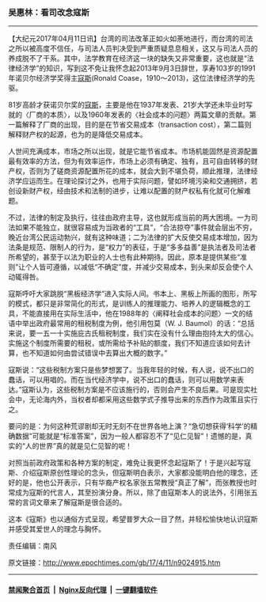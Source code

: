 ### 吴惠林：看司改念寇斯
------------------------

<p>【大纪元2017年04月11日讯】台湾的司法改革正如火如荼地进行，而台湾的司法之所以被高度不信任，与司法人员判决受到严重质疑息息相关，这又与司法人员的养成脱不了干系。其中，法学教育在经济这一块的缺失又非常重要，这也就是“法律经济学”的知识，写到这不免让我怀念起2013年9月3日辞世，享寿103岁的1991年诺贝尔经济学奖得主<a href="http://www.epochtimes.com/gb/tag/%E5%AF%87%E6%96%AF.html">寇斯</a>(Ronald Coase，1910～2013)，这位法律经济学的先驱。</p>
<p>81岁高龄才获诺贝尔奖的<a href="http://www.epochtimes.com/gb/tag/%E5%AF%87%E6%96%AF.html">寇斯</a>，主要是他在1937年发表、21岁大学还未毕业时写就的〈厂商的本质〉，以及1960年发表的〈社会成本的问题〉两篇文章的贡献。第一篇解释了厂商的出现，目的是在节省交易成本（transaction cost），第二篇则解释财产权的起源，也为的是降低交易成本。</p>
<p>人世间充满成本，市场之所以出现，就是它能节省成本。市场机能固然是资源配置最有效率的方法，但为有效率运作，市场上必须有确定、独有，且可自由转移的财产权，否则为了磋商资源配置所花的成本，就会大到不堪负荷，顺此推理，法律经济学应运而生。在理论探讨之外，也用于实际问题，譬如环境污染和交通拥挤，若创设新财产权，经由技术和法制的进步，让难以配置的财产权私有化就可化解难题。</p>
<p>不过，法律的制定及执行，往往由政府主导，这也就形成当前的两大困境。一为司法如果不能独立，就很容易成为当政者的“工具”，“合法掠夺”事件就会层出不穷，晚近台湾公民运动勃兴，就有这种味道；二为法律的扩大反使交易成本增加，因为法条是规范、限制人的行为，是“权力”的表征，于是“多多益善”是执法者及司法者所希望的，甚至于以法为职业的人士也有此种期待。因此，原本是提供某些“准则”让个人皆可遵循，以减低“不确定”度，并减少交易成本，到头来却反会使个人动辄得咎。</p>
<p>寇斯呼吁大家跳脱“黑板经济学”进入实际人间。书本上、黑板上所画的图形，所写的模式，都只是非常简化的形式，是训练人的推理能力、培养人的逻辑概念的工具，不能直接用在实际生活中，他在1988年的〈阐释社会成本的问题〉一文的结语中举出政府最常用的租税制度为例，他引用包莫（W. J. Baumol）的话：“总括来说，要一五一十实施庇古氏租税制度，我们实在没有什么理由抱持太大的信心。实施这个制度所需要的租税，或所需给予补贴的额度，我们不知道应该如何去计算，也不知道如何由尝试错误中去算出大概的数字。”</p>
<p>寇斯说：“这些税制方案只是些梦想罢了。当我年轻的时候，有人说，说不出口的蠢话，可以用唱的。而在当代经济学中，说不出口的蠢话，则可以用数学来表达。”寇斯认为，这些税制方案是不应该施行的，否则会产生不良后果。可是现实社会中，无论海内外，当权者却都采用这些数学式子推导出来的东西作为政策且实行之。</p>
<p>要问的是：为何这种荒谬剧却无时无刻不在世界各地上演？“急切想获得‘科学’的精确数据”可能就是“标准答案”，因为一般人都容忍不了“见仁见智”！遗憾的是，真实的“人的世界”真的就是见仁见智的呢！</p>
<p>对照当前政府政策和各种方案的制定，难免让我更怀念起寇斯了！于是兴起写寇斯、介绍寇斯原创性理论的念头，但寇斯明白表示，大家都没能明白他的理念，还好的是，他也公开表示，只有华裔产权名家张五常教授“真正了解”，而张教授也时常成为寇斯的代言人，其至扮演分身。所以，除了由寇斯本人的说法外，引用张五常的言词文章来了解寇斯是很合适的。</p>
<p>这本《寇斯》也以通俗方式呈现，希望普罗大众一目了然，并轻松愉快地认识寇斯并感受其爱世人的理念与胸怀。</p>
<p>责任编辑：南风</p>

原文链接：http://www.epochtimes.com/gb/17/4/11/n9024915.htm


------------------------
#### [禁闻聚合首页](https://github.com/gfw-breaker/banned-news/blob/master/README.md) &nbsp;|&nbsp; [Nginx反向代理](https://github.com/gfw-breaker/open-proxy/blob/master/README.md) &nbsp;|&nbsp; [一键翻墙软件](https://github.com/gfw-breaker/nogfw/blob/master/README.md)